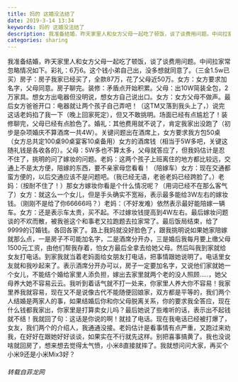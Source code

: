 ```yaml
---
title: 妈的 这婚没法结了
date: 2019-3-14 13:34
keywords: 妈的 这婚没法结了
description: 我准备结婚，昨天家里人和女方父母一起吃了顿饭，谈了谈费用问题。中间拉家常忽略情况如下。彩礼：6万6。这个钱小弟自己出，没多想就同意了。（三金1.5w已买）房子：房子我家已经买了，全款87万，花了父母近50万。女方：女方要求加名字，父母同意。
categories: sharing
---
```

<td class="t_f" id="postmessage_3222598">

我准备结婚，昨天家里人和女方父母一起吃了顿饭，谈了谈费用问题。中间拉家常忽略情况如下。彩礼：6万6。这个钱小弟自己出，没多想就同意了。（三金1.5w已买）房子：房子我家已经买了，全款87万，花了父母近50万。女方：女方要求加名字，父母同意。房子聊完。装修：矛盾点开始积累。父母：出10W简装全包，2万家具。想女方出电器但没明说，想女方自己说出口。女方：女方父母不做声。最后女方爸爸开口：电器就让两个孩子自己弄吧！（这TM又落到我头上了，）说完这话老妈掐了我一下（晚上回家死定），但又不敢挑明。场面已经有点尴尬了！装修聊完，父母已经有点脸色了。婚礼：其他费用就不说了，肯定我家出没跑了（初步是杂项婚庆不算酒席一共4W）。关键问题出在酒席上，女方要求我方包50桌（女方总共定100桌90桌宴客10桌备用）女方的酒席钱（相当于5W多吧，关键这随礼钱是各收各的）。父母：5W多也不算太多，父母就答应了，但我妈估计是忍不住了，挑明的问了嫁妆的问题。老妈：这两个孩子上班离住的地方都比较远，交通上不是太方便，陪嫁的东西，要不亲家母您看看！（陪嫁车）女方：现在交通都蛮方便的，以后交通应该不是问题吧。（我已经无语，老爸老妈已经跨脸了。）老妈：（按耐不住了！）那女方嫁妆你看是个什么情况呢？（用词已经不在那么客气了）女方：就这么一个女儿，但是手头确实不宽裕，表示最多能给3W左右的嫁妆钱。（刚刚不是给了你66666吗？）老妈：（不好发难）依然表示最好能陪嫁一辆车。女方：还是表示车太贵，买不起。不过嫁妆钱提高到4W左右。最后嫁妆问题谈的不欢而散，被我爸这个和事老又拉跑题去拉家常了。最后饭局结束，给了9999的订婚钱。各回各家了。路上我妈就没好脸色了，跟我挑明说如果她家陪嫁就那么点，一是房子不可能加名字，二是酒席分开办，三是婚后我每月要上缴父母1500元工资，由他们帮我存着，怕女方最后全拿去给她父母。然后叫我到家就给女友打电话。到家我就当着老妈面给女朋友打电话，把事情跟她说明了。电话里女友就和我吵起来了。表示酒席分开办可以，房子一定要加名字，又说他们家就她一个女儿，不能结个婚给家里人添负担，嫁出去家里就两个老的没人照顾.....，她父母养大她不容易云云。我听到着话气就不打一处来，你家里人养大你不容易！我家里养我就容易，现在又不是说像古代不能随便回娘家，双方都是平等的，我们两个人结婚是两家人的事，如果结婚后你和你父母脱离关系，你的要求我全答应，现在什么钱都我家出，你家里是打算卖女儿吗？最后她说了些难听的话，表示出不起钱就不结！我就回了句：这话是你说的啊！就挂了电话。现在我电话已经被打爆了，女友，我们两个的介绍人，我通通没接。老妈估计是看事情有点严重，又跑过来劝我，在好好在跟她好好谈谈，如果实在不行就先这样。别把喜事搞黄了。我也没说啥就回房了，想来想去觉得太气愤，小米8直接就摔了。我就想问问大家，再买个小米9还是小米Mix3好？</td>
###### 转载自菲龙网